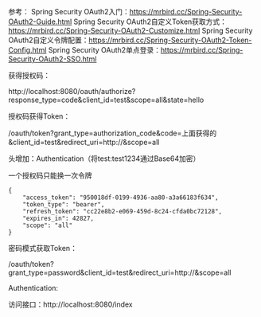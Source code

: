 参考：
Spring Security OAuth2入门：https://mrbird.cc/Spring-Security-OAuth2-Guide.html
Spring Security OAuth2自定义Token获取方式：https://mrbird.cc/Spring-Security-OAuth2-Customize.html
Spring Security OAuth2自定义令牌配置：https://mrbird.cc/Spring-Security-OAuth2-Token-Config.html
Spring Security OAuth2单点登录：https://mrbird.cc/Spring-Security-OAuth2-SSO.html

获得授权码：

http://localhost:8080/oauth/authorize?response_type=code&client_id=test&scope=all&state=hello

授权码获得Token：

/oauth/token?grant_type=authorization_code&code=上面获得的&client_id=test&redirect_uri=http://&scope=all

头增加：Authentication（将test:test1234通过Base64加密）

一个授权码只能换一次令牌

```
{
    "access_token": "950018df-0199-4936-aa80-a3a66183f634",
    "token_type": "bearer",
    "refresh_token": "cc22e8b2-e069-459d-8c24-cfda0bc72128",
    "expires_in": 42827,
    "scope": "all"
}
```

密码模式获取Token：

/oauth/token?grant_type=password&client_id=test&redirect_uri=http://&scope=all

Authentication:





访问接口：http://localhost:8080/index



